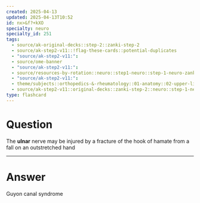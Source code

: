 ```yaml
---
created: 2025-04-13
updated: 2025-04-13T10:52
id: nx>&f?+kXO
specialty: neuro
specialty_id: 251
tags:
  - source/ak-original-decks::step-2::zanki-step-2
  - source/ak-step2-v11::!flag-these-cards::potential-duplicates
  - "source/ak-step2-v11:": 
  - source/ome-banner
  - "source/ak-step2-v11:": 
  - source/resources-by-rotation::neuro::step1-neuro::step-1-neuro-zanki
  - "source/ak-step2-v11:": 
  - theme/subjects::orthopedics-&-rheumatology::01-anatomy::02-upper-limb::hand-wrist::fracture::hamate
  - source/ak-step2-v11::original-decks::zanki-step-2::neuro::step-1-neuro"
type: flashcard
---
```


# Question
The **ulnar** nerve may be injured by a fracture of the hook of hamate from a fall on an outstretched hand

---

# Answer
Guyon canal syndrome